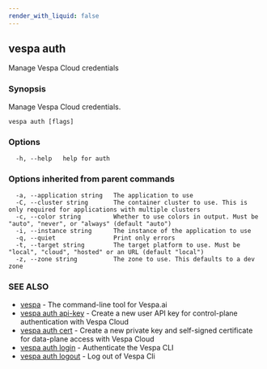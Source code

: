 ```yaml
---
render_with_liquid: false
---
```


## vespa auth

Manage Vespa Cloud credentials

### Synopsis

Manage Vespa Cloud credentials.

```
vespa auth [flags]
```

### Options

```
  -h, --help   help for auth
```

### Options inherited from parent commands

```
  -a, --application string   The application to use
  -C, --cluster string       The container cluster to use. This is only required for applications with multiple clusters
  -c, --color string         Whether to use colors in output. Must be "auto", "never", or "always" (default "auto")
  -i, --instance string      The instance of the application to use
  -q, --quiet                Print only errors
  -t, --target string        The target platform to use. Must be "local", "cloud", "hosted" or an URL (default "local")
  -z, --zone string          The zone to use. This defaults to a dev zone
```

### SEE ALSO

* [vespa](vespa.html)	 - The command-line tool for Vespa.ai
* [vespa auth api-key](vespa_auth_api-key.html)	 - Create a new user API key for control-plane authentication with Vespa Cloud
* [vespa auth cert](vespa_auth_cert.html)	 - Create a new private key and self-signed certificate for data-plane access with Vespa Cloud
* [vespa auth login](vespa_auth_login.html)	 - Authenticate the Vespa CLI
* [vespa auth logout](vespa_auth_logout.html)	 - Log out of Vespa Cli

